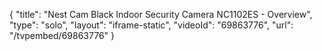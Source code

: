 {
    "title": "Nest Cam Black Indoor Security Camera NC1102ES - Overview",
    "type": "solo",
    "layout": "iframe-static",
    "videoId": "69863776",
    "url": "\/tvpembed\/69863776"
}